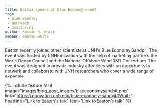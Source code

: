 ```yaml
---
title: Easton speaks at Blue Economy event 
tags: 
 - blue economy
 - outreach
 - monitoring
author: Easton R. White
member: easton-white
---
```



Easton recently joined other scientists at UNH's Blue Economy Sandpit. The event was hosted by UNHInnovation with the help of marketing partners the World Ocean Council and the  National Offshore Wind R&D Consortium. The event was designed to provide industry attendees with an opportunity to network and collaborate with UNH researchers who cover a wide range of expertise. 

{%
  include feature.html
  image="images/blog_post_images/blueeconomysandpit.png"
  link="https://innovation.unh.edu/blue-economy-sandpit#White"
  headline="Link to Easton's talk"
  text="Link to Easton's talk"
%}


